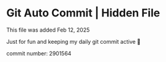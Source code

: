 # Git Auto Commit | Hidden File

This file was added Feb 12, 2025

Just for fun and keeping my daily git commit active 🤪

commit number: 2901564
